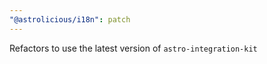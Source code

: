 ```yaml
---
"@astrolicious/i18n": patch
---
```


Refactors to use the latest version of `astro-integration-kit`
